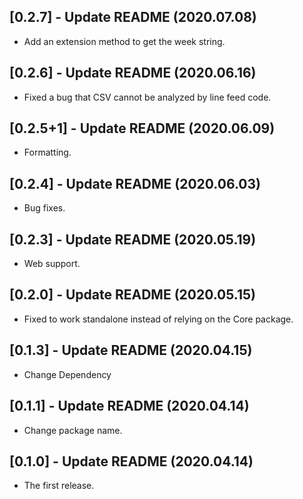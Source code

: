 ## [0.2.7] - Update README (2020.07.08)

* Add an extension method to get the week string.

## [0.2.6] - Update README (2020.06.16)

* Fixed a bug that CSV cannot be analyzed by line feed code.

## [0.2.5+1] - Update README (2020.06.09)

* Formatting.

## [0.2.4] - Update README (2020.06.03)

* Bug fixes.

## [0.2.3] - Update README (2020.05.19)

* Web support.

## [0.2.0] - Update README (2020.05.15)

* Fixed to work standalone instead of relying on the Core package.

## [0.1.3] - Update README (2020.04.15)

* Change Dependency

## [0.1.1] - Update README (2020.04.14)

* Change package name.

## [0.1.0] - Update README (2020.04.14)

* The first release.
